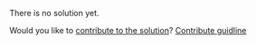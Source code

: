 
There is no solution yet.

Would you like to [contribute to the solution](https://github.com/BFEdev/BFE.dev-solutions/blob/main/typescript/Parameters_en.md)? [Contribute guidline](https://github.com/BFEdev/BFE.dev-solutions#how-to-contribute)
